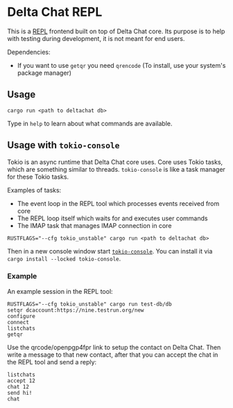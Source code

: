 # Delta Chat REPL

This is a [REPL](https://en.wikipedia.org/wiki/Read%E2%80%93eval%E2%80%93print_loop) frontend built on top of Delta Chat core.
Its purpose is to help with testing during development, it is not meant for end users.

Dependencies:
- If you want to use `getqr` you need `qrencode` (To install, use your system's package manager)

## Usage

```
cargo run <path to deltachat db>
```

Type in `help` to learn about what commands are available.

## Usage with `tokio-console`

Tokio is an async runtime that Delta Chat core uses.
Core uses Tokio tasks, which are something similar to threads.
`tokio-console` is like a task manager for these Tokio tasks.

Examples of tasks:
- The event loop in the REPL tool which processes events received from core
- The REPL loop itself which waits for and executes user commands
- The IMAP task that manages IMAP connection in core

```
RUSTFLAGS="--cfg tokio_unstable" cargo run <path to deltachat db>
```

Then in a new console window start [`tokio-console`](https://github.com/tokio-rs/console).
You can install it via `cargo install --locked tokio-console`.

### Example

An example session in the REPL tool:

```
RUSTFLAGS="--cfg tokio_unstable" cargo run test-db/db
setqr dcaccount:https://nine.testrun.org/new
configure
connect
listchats
getqr
```

Use the qrcode/openpgp4fpr link to setup the contact on Delta Chat.
Then write a message to that new contact, after that you can accept the chat in the REPL tool and send a reply:

```
listchats
accept 12
chat 12
send hi!
chat
```